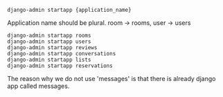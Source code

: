
```
django-admin startapp {application_name}
```

Application name should be plural.
room -> rooms, user -> users

```
django-admin startapp rooms
django-admin startapp users
django-admin startapp reviews
django-admin startapp conversations
django-admin startapp lists
django-admin startapp reservations
```

The reason why we do not use 'messages' is that there is already django app called messages.

